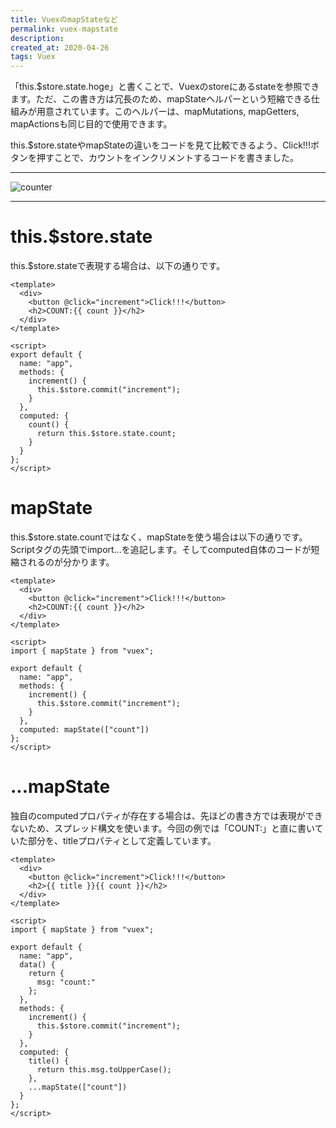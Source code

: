 ```yaml
---
title: VuexのmapStateなど
permalink: vuex-mapstate
description: 
created_at: 2020-04-26
tags: Vuex
---
```


「this.$store.state.hoge」と書くことで、Vuexのstoreにあるstateを参照できます。ただ、この書き方は冗長のため、mapStateヘルパーという短縮できる仕組みが用意されています。このヘルパーは、mapMutations, mapGetters, mapActionsも同じ目的で使用できます。

this.$store.stateやmapStateの違いをコードを見て比較できるよう、Click!!!ボタンを押すことで、カウントをインクリメントするコードを書きました。

---

![counter](../images/counter.png)

---
  
&#13;&#10;
  

# this.$store.state
this.$store.stateで表現する場合は、以下の通りです。

```vue
<template>
  <div>
    <button @click="increment">Click!!!</button>
    <h2>COUNT:{{ count }}</h2>
  </div>
</template>

<script>
export default {
  name: "app",
  methods: {
    increment() {
      this.$store.commit("increment");
    }
  },
  computed: {
    count() {
      return this.$store.state.count;
    }
  }
};
</script>
```

# mapState
this.$store.state.countではなく、mapStateを使う場合は以下の通りです。Scriptタグの先頭でimport...を追記します。そしてcomputed自体のコードが短縮されるのが分かります。  

```vue
<template>
  <div>
    <button @click="increment">Click!!!</button>
    <h2>COUNT:{{ count }}</h2>
  </div>
</template>

<script>
import { mapState } from "vuex";

export default {
  name: "app",
  methods: {
    increment() {
      this.$store.commit("increment");
    }
  },
  computed: mapState(["count"])
};
</script>
```

# ...mapState
独自のcomputedプロパティが存在する場合は、先ほどの書き方では表現ができないため、スプレッド構文を使います。今回の例では「COUNT:」と直に書いていた部分を、titleプロパティとして定義しています。

```vue
<template>
  <div>
    <button @click="increment">Click!!!</button>
    <h2>{{ title }}{{ count }}</h2>
  </div>
</template>

<script>
import { mapState } from "vuex";

export default {
  name: "app",
  data() {
    return {
      msg: "count:"
    };
  },
  methods: {
    increment() {
      this.$store.commit("increment");
    }
  },
  computed: {
    title() {
      return this.msg.toUpperCase();
    },
    ...mapState(["count"])
  }
};
</script>
```
